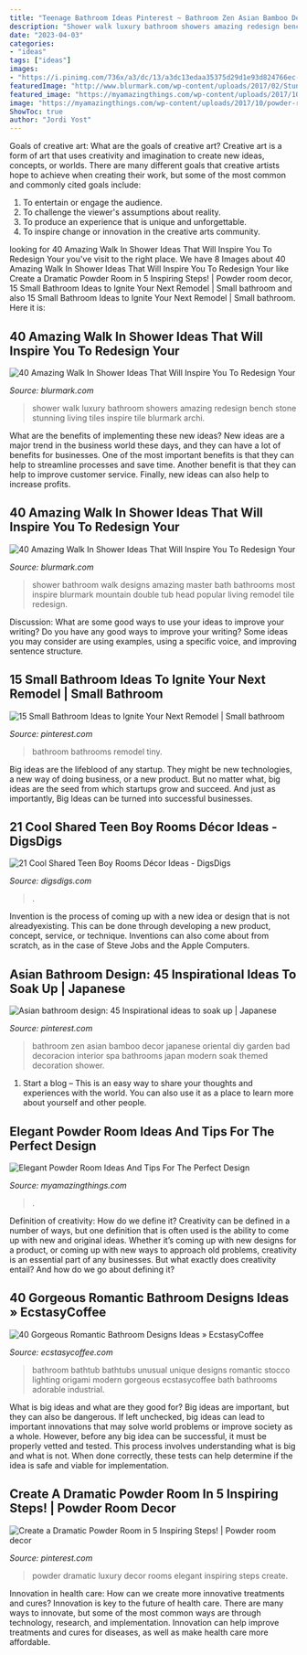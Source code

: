 ```yaml
---
title: "Teenage Bathroom Ideas Pinterest ~ Bathroom Zen Asian Bamboo Decor Japanese Oriental Diy Garden Bad Decoracion Interior Spa Bathrooms Japan Modern Soak Themed Decoration Shower"
description: "Shower walk luxury bathroom showers amazing redesign bench stone stunning living tiles inspire tile blurmark archi"
date: "2023-04-03"
categories:
- "ideas"
tags: ["ideas"]
images:
- "https://i.pinimg.com/736x/a3/dc/13/a3dc13edaa35375d29d1e93d824766ec--asian-bathroom-zen-bathroom.jpg"
featuredImage: "http://www.blurmark.com/wp-content/uploads/2017/02/Stunning-walk-in-shower.jpg"
featured_image: "https://myamazingthings.com/wp-content/uploads/2017/10/powder-room-3-.jpg"
image: "https://myamazingthings.com/wp-content/uploads/2017/10/powder-room-3-.jpg"
ShowToc: true
author: "Jordi Yost"
---
```



Goals of creative art: What are the goals of creative art?
Creative art is a form of art that uses creativity and imagination to create new ideas, concepts, or worlds. There are many different goals that creative artists hope to achieve when creating their work, but some of the most common and commonly cited goals include: 
1. To entertain or engage the audience.
2. To challenge the viewer's assumptions about reality.
3. To produce an experience that is unique and unforgettable.
4. To inspire change or innovation in the creative arts community.

	

		
looking for 40 Amazing Walk In Shower Ideas That Will Inspire You To Redesign Your you've visit to the right place. We have 8 Images about 40 Amazing Walk In Shower Ideas That Will Inspire You To Redesign Your like Create a Dramatic Powder Room in 5 Inspiring Steps! | Powder room decor, 15 Small Bathroom Ideas to Ignite Your Next Remodel | Small bathroom and also 15 Small Bathroom Ideas to Ignite Your Next Remodel | Small bathroom. Here it is:
		
    
## 40 Amazing Walk In Shower Ideas That Will Inspire You To Redesign Your

<img loading=lazy src="http://www.blurmark.com/wp-content/uploads/2017/02/Stunning-walk-in-shower.jpg" onerror="this.onerror=null;this.src='https://tse3.mm.bing.net/th?id=OIP.SS7f1IWzkH7khWoPT4WyuQHaJ4&amp;pid=15.1';" alt="40 Amazing Walk In Shower Ideas That Will Inspire You To Redesign Your">

_Source: blurmark.com_

>shower walk luxury bathroom showers amazing redesign bench stone stunning living tiles inspire tile blurmark archi. 

	

What are the benefits of implementing these new ideas?
New ideas are a major trend in the business world these days, and they can have a lot of benefits for businesses. One of the most important benefits is that they can help to streamline processes and save time. Another benefit is that they can help to improve customer service. Finally, new ideas can also help to increase profits.

    
## 40 Amazing Walk In Shower Ideas That Will Inspire You To Redesign Your

<img loading=lazy src="http://www.blurmark.com/wp-content/uploads/2017/02/Ginormous-shower.jpg" onerror="this.onerror=null;this.src='https://tse3.mm.bing.net/th?id=OIP.JzAeUEwbqxS_fqgBdVyyKgHaLH&amp;pid=15.1';" alt="40 Amazing Walk In Shower Ideas That Will Inspire You To Redesign Your">

_Source: blurmark.com_

>shower bathroom walk designs amazing master bath bathrooms most inspire blurmark mountain double tub head popular living remodel tile redesign. 

	

Discussion: What are some good ways to use your ideas to improve your writing?
Do you have any good ways to improve your writing? Some ideas you may consider are using examples, using a specific voice, and improving sentence structure.

    
## 15 Small Bathroom Ideas To Ignite Your Next Remodel | Small Bathroom

<img loading=lazy src="https://i.pinimg.com/736x/df/de/7c/dfde7cb9dbd07bd8cec42aff898e5ffc.jpg" onerror="this.onerror=null;this.src='https://tse3.mm.bing.net/th?id=OIP.ykFoabiX5wLHUoJW03lexgHaLG&amp;pid=15.1';" alt="15 Small Bathroom Ideas to Ignite Your Next Remodel | Small bathroom">

_Source: pinterest.com_

>bathroom bathrooms remodel tiny. 

	

Big ideas are the lifeblood of any startup. They might be new technologies, a new way of doing business, or a new product. But no matter what, big ideas are the seed from which startups grow and succeed. And just as importantly, Big Ideas can be turned into successful businesses.

    
## 21 Cool Shared Teen Boy Rooms Décor Ideas - DigsDigs

<img loading=lazy src="https://www.digsdigs.com/photos/cool-shared-teen-boy-rooms-decor-ideas-1.jpg" onerror="this.onerror=null;this.src='https://tse3.mm.bing.net/th?id=OIP.tBFWMzvjAI4siFnX_akvFQAAAA&amp;pid=15.1';" alt="21 Cool Shared Teen Boy Rooms Décor Ideas - DigsDigs">

_Source: digsdigs.com_

>. 

	

Invention is the process of coming up with a new idea or design that is not alreadyexisting. This can be done through developing a new product, concept, service, or technique. Inventions can also come about from scratch, as in the case of Steve Jobs and the Apple Computers.

    
## Asian Bathroom Design: 45 Inspirational Ideas To Soak Up | Japanese

<img loading=lazy src="https://i.pinimg.com/736x/a3/dc/13/a3dc13edaa35375d29d1e93d824766ec--asian-bathroom-zen-bathroom.jpg" onerror="this.onerror=null;this.src='https://tse1.mm.bing.net/th?id=OIP.QpeEHRfEHvqcfXQUp2sDPAHaLG&amp;pid=15.1';" alt="Asian bathroom design: 45 Inspirational ideas to soak up | Japanese">

_Source: pinterest.com_

>bathroom zen asian bamboo decor japanese oriental diy garden bad decoracion interior spa bathrooms japan modern soak themed decoration shower. 

	

1. Start a blog – This is an easy way to share your thoughts and experiences with the world. You can also use it as a place to learn more about yourself and other people.

    
## Elegant Powder Room Ideas And Tips For The Perfect Design

<img loading=lazy src="https://myamazingthings.com/wp-content/uploads/2017/10/powder-room-3-.jpg" onerror="this.onerror=null;this.src='https://tse3.mm.bing.net/th?id=OIP.GeoB7LDJx8mRkSKZQQefpAHaLH&amp;pid=15.1';" alt="Elegant Powder Room Ideas And Tips For The Perfect Design">

_Source: myamazingthings.com_

>. 

	

Definition of creativity: How do we define it?
Creativity can be defined in a number of ways, but one definition that is often used is the ability to come up with new and original ideas. Whether it’s coming up with new designs for a product, or coming up with new ways to approach old problems, creativity is an essential part of any businesses. But what exactly does creativity entail? And how do we go about defining it?

    
## 40 Gorgeous Romantic Bathroom Designs Ideas » EcstasyCoffee

<img loading=lazy src="https://i1.wp.com/www.ecstasycoffee.com/wp-content/uploads/2016/10/modern-Romantic-bathroom-ideas.jpg?resize=550%2C778" onerror="this.onerror=null;this.src='https://tse4.mm.bing.net/th?id=OIP.cUXK2aiodd7gOYv0WD7pZwHaKe&amp;pid=15.1';" alt="40 Gorgeous Romantic Bathroom Designs Ideas » EcstasyCoffee">

_Source: ecstasycoffee.com_

>bathroom bathtub bathtubs unusual unique designs romantic stocco lighting origami modern gorgeous ecstasycoffee bath bathrooms adorable industrial. 

	

What is big ideas and what are they good for?
Big ideas are important, but they can also be dangerous. If left unchecked, big ideas can lead to important innovations that may solve world problems or improve society as a whole. However, before any big idea can be successful, it must be properly vetted and tested. This process involves understanding what is big and what is not. When done correctly, these tests can help determine if the idea is safe and viable for implementation.

    
## Create A Dramatic Powder Room In 5 Inspiring Steps! | Powder Room Decor

<img loading=lazy src="https://i.pinimg.com/736x/65/3b/4f/653b4f1dead61a2198f95dd88fade6c0.jpg" onerror="this.onerror=null;this.src='https://tse2.mm.bing.net/th?id=OIP.GP2NPMlW6o6U6uKluDVq3wHaLO&amp;pid=15.1';" alt="Create a Dramatic Powder Room in 5 Inspiring Steps! | Powder room decor">

_Source: pinterest.com_

>powder dramatic luxury decor rooms elegant inspiring steps create. 

	

Innovation in health care: How can we create more innovative treatments and cures?
Innovation is key to the future of health care. There are many ways to innovate, but some of the most common ways are through technology, research, and implementation. Innovation can help improve treatments and cures for diseases, as well as make health care more affordable.

